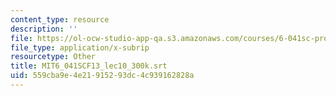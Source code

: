 ```yaml
---
content_type: resource
description: ''
file: https://ol-ocw-studio-app-qa.s3.amazonaws.com/courses/6-041sc-probabilistic-systems-analysis-and-applied-probability-fall-2013/559cba9e4e21915293dc4c939162828a_MIT6_041SCF13_lec10_300k.srt
file_type: application/x-subrip
resourcetype: Other
title: MIT6_041SCF13_lec10_300k.srt
uid: 559cba9e-4e21-9152-93dc-4c939162828a
---
```


